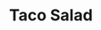 ---
title: "Taco Salad"
price: "$15.00"
category: "Mexican-Cuisine"
img: ""
desc: "Crispy tortilla bowl filled with taco meat, lettuce, tomato, onion, black olives, cheese and jalapenos"
---